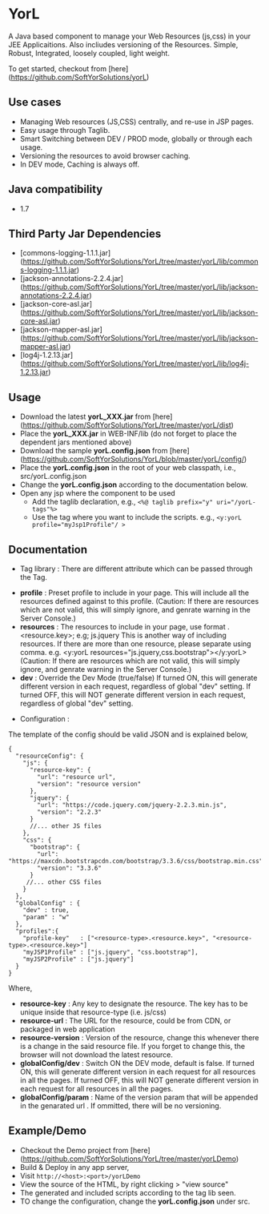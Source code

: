 YorL
=======
A Java based component to manage your Web Resources (js,css) in your JEE Applicaitions. Also incliudes versioning of the Resources. Simple, Robust, Integrated, loosely coupled, light weight.

To get started, checkout from [here] (https://github.com/SoftYorSolutions/yorL)

Use cases
---------
* Managing Web resources (JS,CSS) centrally, and re-use in JSP pages. 
* Easy usage through Taglib.
* Smart Switching between DEV / PROD mode, globally or through each usage.
* Versioning the resources to avoid browser caching.
* In DEV mode, Caching is always off.

Java compatibility
---------------------
* 1.7

Third Party Jar Dependencies
-----------------------------
* [commons-logging-1.1.1.jar] (https://github.com/SoftYorSolutions/YorL/tree/master/yorL/lib/commons-logging-1.1.1.jar)
* [jackson-annotations-2.2.4.jar] (https://github.com/SoftYorSolutions/YorL/tree/master/yorL/lib/jackson-annotations-2.2.4.jar)
* [jackson-core-asl.jar] (https://github.com/SoftYorSolutions/YorL/tree/master/yorL/lib/jackson-core-asl.jar)
* [jackson-mapper-asl.jar] (https://github.com/SoftYorSolutions/YorL/tree/master/yorL/lib/jackson-mapper-asl.jar)
* [log4j-1.2.13.jar] (https://github.com/SoftYorSolutions/YorL/tree/master/yorL/lib/log4j-1.2.13.jar)


Usage
-----
* Download the latest **yorL_XXX.jar** from [here] (https://github.com/SoftYorSolutions/YorL/tree/master/yorL/dist)
* Place the **yorL_XXX.jar** in WEB-INF/lib (do not forget to place the dependent jars mentioned above)
* Download the sample **yorL.config.json** from [here] (https://github.com/SoftYorSolutions/YorL/blob/master/yorL/config/)
* Place the **yorL.config.json** in the root of your web classpath, i.e., src/yorL.config.json
* Change the **yorL.config.json** according to the documentation below.
* Open any jsp where the component to be used 
  - Add the taglib declaration, e.g., `<%@ taglib prefix="y" uri="/yorL-tags"%>`
  - Use the tag where you want to include the scripts. e.g., `<y:yorL profile="myJsp1Profile"/ >`

Documentation
------------
* Tag library : There are different attribute which can be passed through the Tag.
 - **profile** : Preset profile to include in your page. 
   This will include all the resources defined against to this profile. 
   (Caution: If there are resources which are not valid, this will simply ignore, and genrate warning in the Server Console.)
 - **resources** : The resources to include in your page, use format <resource-type>.<resource.key>; e.g; js.jquery
   This is another way of including resources. If there are more than one resource, please separate using comma. e.g. <y:yorL resources="js.jquery,css.bootstrap"></y:yorL>
   (Caution: If there are resources which are not valid, this will simply ignore, and genrate warning in the Server Console.)
 - **dev** : Override the Dev Mode (true/false)
   If turned ON, this will generate different version in each request, regardless of global "dev" setting.
   If turned OFF, this will NOT generate different version in each request, regardless of global "dev" setting.
   
* Configuration :

The template of the config should be valid JSON and is explained below,
```
{
  "resourceConfig": {
    "js": {
      "resource-key": {
        "url": "resource url",
        "version": "resource version"
      },
      "jquery": {
        "url": "https://code.jquery.com/jquery-2.2.3.min.js",
        "version": "2.2.3"
      }
      //... other JS files
    },
    "css": {
      "bootstrap": {
        "url": "https://maxcdn.bootstrapcdn.com/bootstrap/3.3.6/css/bootstrap.min.css",
        "version": "3.3.6"
      }
     //... other CSS files
    }
  },
  "globalConfig" : {
    "dev" : true,
    "param" : "w"
  },
  "profiles":{
    "profile-key"   : ["<resource-type>.<resource.key>", "<resource-type>.<resource.key>"]
  	"myJSP1Profile" : ["js.jquery", "css.bootstrap"],
  	"myJSP2Profile" : ["js.jquery"]
  }
}
```
Where, 
 - **resource-key** : Any key to designate the resource. The key has to be unique inside that resource-type (i.e. js/css)
 - **resource-url** : The URL for the resource, could be from CDN, or packaged in web application
 - **resource-version** : Version of the resource, change this whenever there is a change in the said resource file. If you forget to change this, the browser will not download the latest resource.
 - **globalConfig/dev** : Switch ON the DEV mode, default is false. 
   If turned ON, this will generate different version in each request for all resources in all the pages.
   If turned OFF, this will NOT generate different version in each request for all resources in all the pages.
 - **globalConfig/param** : Name of the version param that will be appended in the genarated url . 
   If ommitted, there will be no versioning. 


Example/Demo
------------
* Checkout the Demo project from [here] (https://github.com/SoftYorSolutions/YorL/tree/master/yorLDemo)
* Build & Deploy in any app server, 
* Visit `http://<host>:<port>/yorLDemo`
* View the source of the HTML, by right clicking > "view source"
* The generated and included scripts according to the tag lib seen.
* TO change the configuration, change the  **yorL.config.json** under src.
